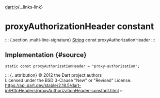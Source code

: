 [dart:io](../../dart-io/dart-io-library){._links-link}

proxyAuthorizationHeader constant
=================================

::: {.section .multi-line-signature}
[String](../../dart-core/string-class) const proxyAuthorizationHeader
:::

Implementation {#source}
--------------

``` {.language-dart data-language="dart"}
static const proxyAuthorizationHeader = "proxy-authorization";
```

::: {._attribution}
© 2012 the Dart project authors\
Licensed under the BSD 3-Clause \"New\" or \"Revised\" License.\
<https://api.dart.dev/stable/2.18.5/dart-io/HttpHeaders/proxyAuthorizationHeader-constant.html>
:::
